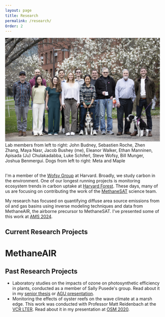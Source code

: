 ```yaml
---
layout: page
title: Research
permalink: /research/
Order: 2
---
```


<div class="flex-container">
     <img class="img-circle-large" src="/images/Wofsy_Group_03.jpg">
     <figcaption class="caption">Lab members from left to right: John Budney, Sebastien Roche, Zhen Zhang, Maya Nasr, Jacob Bushey (me), Eleanor Walker, Ethan Manninen, Apisada (Ju) Chulakadabba, Luke Schiferl, Steve Wofsy, Bill Munger, Joshua Benmergui. Dogs from left to right: Meta and Maple</figcaption>
  </div>
<br>

I'm a member of the <a href="https://atmos.seas.harvard.edu/">Wofsy Group</a> at Harvard. Broadly, we study carbon in the environment. One of our longest running projects is monitoring ecosystem trends in carbon uptake at <a href="https://harvardforest.fas.harvard.edu/">Harvard Forest</a>. These days, many of us are focusing on contributing the work of the <a href="https://www.methanesat.org/">MethaneSAT</a> science team.

My research has focused on quantifying diffuse area source emissions from oil and gas basins using inverse modeling techniques and data from MethaneAIR, the airborne precursor to MethaneSAT. I've presented some of this work at <a href="https://ams.confex.com/ams/104ANNUAL/meetingapp.cgi/Paper/429005">AMS 2024</a>.

## Current Research Projects

# MethaneAIR

## Past Research Projects
- Laboratory studies on the impacts of ozone on photosynthetic efficiency in plants, conducted as a member of Sally Pusede's group. Read about it in my <a href="https://doi.org/10.18130/qefv-5t33">senior thesis</a> or <a href="https://agu.confex.com/agu/fm20/meetingapp.cgi/Paper/699083">AGU presentation</a>. 
- Monitoring the effects of oyster reefs on the wave climate at a marsh edge. This work was conducted with Professor Matt Reidenbach at the <a href="https://www.vcrlter.virginia.edu/home2/">VCR LTER</a>. Read about it in my presentation at <a href="https://agu.confex.com/agu/osm20/preliminaryview.cgi/Paper640106.html">OSM 2020</a>.

<!--
Varon, D.J., D.J. Jacob, M. Sulprizio, L.A. Estrada, W.B. Downs, L. Shen, S.E. Hancock, H. Nesser, Z. Qu, E. Penn, Z. Chen, X. Lu, A. Lorente, A. Tewari, and C.A. Randles, [Integrated Methane Inversion (IMI 1.0): a user-friendly, cloud-based facility for inferring high-resolution methane emissions from TROPOMI satellite observations](https://gmd.copernicus.org/articles/15/5787/2022/), Geosci. Model Dev., 15, 5787–5805,  https://doi.org/10.5194/gmd-15-5787-2022, 2022.

Martin, R.V., S.D. Eastham, L. Bindle, E.W. Lundgren, T.L. Clune, C.A. Keller, W. Downs, D. Zhang, R.A. Lucchesi, M.P. Sulprizio, R.M. Yantosca, Y. Li, L. Estrada, W.M. Putman, B.M. Auer, A.L. Trayanov, S. Pawson, and D. J.  Jacob, [Improved Advection, Resolution, Performance, and Community Access in the New Generation (Version 13) of the High Performance GEOS-Chem Global Atmospheric Chemistry Model (GCHP)](https://gmd.copernicus.org/preprints/gmd-2022-42/), Geophys. Model Dev. Discuss. [preprint], in review, 2022.

Lin, H., M.S. Long, R. Sander, `R.M. Yantosca, L.A. Estrada, L. Shen, and D.J. Jacob, [An adaptive auto-reduction solver for speeding up integration of chemical kinetics in atmospheric chemistry models: implementation and evaluation in the Kinetic Pre-Processor (KPP) version 3.0.0](https://acmg.seas.harvard.edu/files/acmg/files/lin_haipeng_2022.pdf), submitted to JAMES,  https://doi.org/10.31223/X5505V, 2022.
-->
